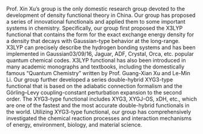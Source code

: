 Prof. Xin Xu’s group is the only domestic research group devoted to the development of density functional theory in China. Our group has proposed a series of innovational functionals and applied them to some important systems in chemistry. Specifically, our group first proposed the X3LYP functional that contains the form for the exact exchange energy density for a density that decays with Gaussian-type behavior at the long-range. X3LYP can precisely describe the hydrogen bonding systems and has been implemented in Gaussian03/09/16, Jaguar, ADF, Crystal, Orca, etc. popular quantum chemical codes. X3LYP functional has also been introduced in many academic monographs and textbooks, including the domestically famous “Quantum Chemistry” written by Prof. Guang-Xian Xu and Le-Min Li. Our group further developed a series double-hybrid XYG3-type functional that is based on the adiabatic connection formalism and the Görling–Levy coupling-constant perturbation expansion to the second order. The XYG3-type functional includes XYG3, XYGJ-OS, xDH, etc., which are one of the fastest and the most accurate double-hybrid functionals in the world. Utilizing XYG3-type functional, our group has comprehensively investigated the chemical reaction processes and interaction mechanisms of energy, environment, biology, and material science.
